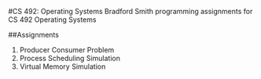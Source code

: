 #CS 492: Operating Systems
Bradford Smith programming assignments for CS 492 Operating Systems

##Assignments
1. Producer Consumer Problem
2. Process Scheduling Simulation
3. Virtual Memory Simulation
